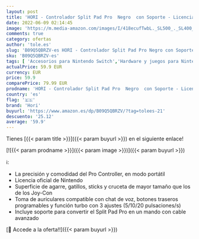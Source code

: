 ```yaml
---
layout: post
title: 'HORI - Controlador Split Pad Pro  Negro  con Soporte - Licencia oficial  Nintendo Switch '
date: 2022-06-09 02:14:45
image: 'https://m.media-amazon.com/images/I/418ecufTwbL._SL500_._SL400_.jpg'
comments: true
category: ofertas
author: 'tole.es'
slug: 'B09Q5QBRZV-es HORI - Controlador Split Pad Pro Negro con Soporte -...'
sku: 'B09Q5QBRZV-es'
tags: [ 'Accesorios para Nintendo Switch','Hardware y juegos para Nintendo Switch','Mandos para Nintendo Switch','Videojuegos','hori','nintendo','🇪🇸', ]
actualPrice: 59.9 EUR
currency: EUR
price: 59.9
comparePrice: 79.99 EUR
prodname: 'HORI - Controlador Split Pad Pro  Negro  con Soporte - Licencia oficial  Nintendo Switch '
country: 'es'
flag: '🇪🇸'
brand: 'Hori'
buyurl: 'https://www.amazon.es/dp/B09Q5QBRZV/?tag=tolees-21'
descuento: '25.12'
average: '59.9'
---
```


Tienes [{{< param title >}}]({{< param buyurl >}}) en el siguiente enlace!

[![{{< param prodname >}}]({{< param image >}})]({{< param buyurl >}})

ℹ️:

- La precisión y comodidad del Pro Controller, en modo portátil
- Licencia oficial de Nintendo
- Superficie de agarre, gatillos, sticks y cruceta de mayor tamaño que los de los Joy-Con
- Toma de auriculares compatible con chat de voz, botones traseros programables y función turbo con 3 ajustes (5/10/20 pulsaciones/s)
- Incluye soporte para convertir el Split Pad Pro en un mando con cable avanzado

[🛒 Accede a la oferta!!]({{< param buyurl >}})
